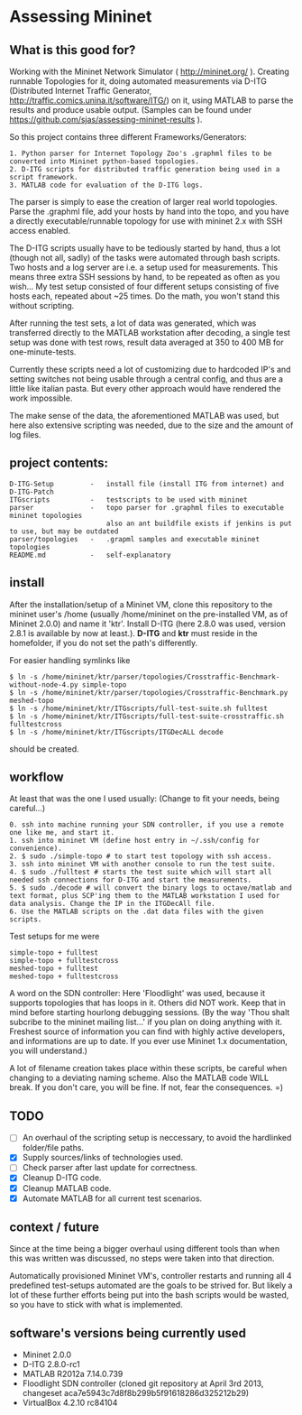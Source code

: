 # Assessing Mininet

## What is this good for?

Working with the Mininet Network Simulator ( http://mininet.org/ ). Creating runnable Topologies for it, 
doing automated measurements via D-ITG (Distributed Internet Traffic Generator, http://traffic.comics.unina.it/software/ITG/)
 on it, using MATLAB to parse the results and produce usable output. 
(Samples can be found under https://github.com/sjas/assessing-mininet-results ).

So this project contains three different Frameworks/Generators:

    1. Python parser for Internet Topology Zoo's .graphml files to be converted into Mininet python-based topologies.
    2. D-ITG scripts for distributed traffic generation being used in a script framework.
    3. MATLAB code for evaluation of the D-ITG logs.
    
The parser is simply to ease the creation of larger real world topologies. Parse the .graphml file, add your hosts by
hand into the topo, and you have a directly executable/runnable topology for use with mininet 2.x with SSH access enabled.

The D-ITG scripts usually have to be tediously started by hand, thus a lot (though not all, sadly) of the tasks were 
automated through bash scripts. Two hosts and a log server are i.e. a setup used for measurements.
This means three extra SSH sessions by hand, to be repeated as often as you wish... My test setup consisted of four different setups consisting of five hosts each, repeated about ~25 times. Do the math, you won't stand this without scripting.

After running the test sets, a lot of data was generated, which was transferred directly to the MATLAB workstation after
decoding, a single test setup was done with test rows, result data averaged at 350 to 400 MB for one-minute-tests.

Currently these scripts need a lot of customizing due to hardcoded IP's and setting switches not being usable through a central config, and thus are a little like italian pasta. But every other approach would have rendered the work impossible.

The make sense of the data, the aforementioned MATLAB was used, but here also extensive scripting was needed, due to the 
size and the amount of log files.

## project contents:

    D-ITG-Setup         -   install file (install ITG from internet) and D-ITG-Patch
    ITGscripts          -   testscripts to be used with mininet
    parser              -   topo parser for .graphml files to executable mininet topologies
                            also an ant buildfile exists if jenkins is put to use, but may be outdated
    parser/topologies   -   .grapml samples and executable mininet topologies
    README.md           -   self-explanatory

## install

After the installation/setup of a Mininet VM, clone this repository to the mininet user's /home (usually /home/mininet on the pre-installed VM, as of Mininet 2.0.0) and name it 'ktr'. Install D-ITG (here 2.8.0 was used, version 2.8.1 is available by now at least.). **D-ITG** and **ktr** must reside in the homefolder, if you do not set the path's differently.

For easier handling symlinks like 

    $ ln -s /home/mininet/ktr/parser/topologies/Crosstraffic-Benchmark-without-node-4.py simple-topo
    $ ln -s /home/mininet/ktr/parser/topologies/Crosstraffic-Benchmark.py meshed-topo
    $ ln -s /home/mininet/ktr/ITGscripts/full-test-suite.sh fulltest
    $ ln -s /home/mininet/ktr/ITGscripts/full-test-suite-crosstraffic.sh fulltestcross
    $ ln -s /home/mininet/ktr/ITGscripts/ITGDecALL decode
    
should be created.

## workflow

At least that was the one I used usually: (Change to fit your needs, being careful...)

    0. ssh into machine running your SDN controller, if you use a remote one like me, and start it.
    1. ssh into mininet VM (define host entry in ~/.ssh/config for convenience).
    2. $ sudo ./simple-topo # to start test topology with ssh access.
    3. ssh into mininet VM with another console to run the test suite.
    4. $ sudo ./fulltest # starts the test suite which will start all needed ssh connections for D-ITG and start the measurements.
    5. $ sudo ./decode # will convert the binary logs to octave/matlab and text format, plus SCP'ing them to the MATLAB workstation I used for data analysis. Change the IP in the ITGDecAll file.
    6. Use the MATLAB scripts on the .dat data files with the given scripts.

Test setups for me were

    simple-topo + fulltest
    simple-topo + fulltestcross
    meshed-topo + fulltest
    meshed-topo + fulltestcross
    
A word on the SDN controller:
Here 'Floodlight' was used, because it supports topologies that has loops in it. Others did NOT work.
Keep that in mind before starting hourlong debugging sessions. (By the way 'Thou shalt subcribe to the mininet mailing list...' if you plan on doing anything with it. Freshest source of information you can find with highly active developers, and informations are up to date. If you ever use Mininet 1.x documentation, you will understand.)

A lot of filename creation takes place within these scripts, be careful when changing to a deviating naming scheme.
Also the MATLAB code WILL break. If you don't care, you will be fine. If not, fear the consequences. =)

## TODO

- [ ] An overhaul of the scripting setup is neccessary, to avoid the hardlinked folder/file paths.
- [x] Supply sources/links of technologies used.
- [ ] Check parser after last update for correctness.
- [x] Cleanup D-ITG code.
- [x] Cleanup MATLAB code.
- [x] Automate MATLAB for all current test scenarios.
    
## context / future

Since at the time being a bigger overhaul using different tools than when this was written was discussed, 
no steps were taken into that direction. 

Automatically provisioned Mininet VM's, controller restarts and running all 4 predefined test-setups automated 
are the goals to be strived for. But likely a lot of these further efforts being put into the bash scripts 
would be wasted, so you have to stick with what is implemented.

## software's versions being currently used

- Mininet 2.0.0 
- D-ITG 2.8.0-rc1
- MATLAB R2012a 7.14.0.739
- Floodlight SDN controller (cloned git repository at April 3rd 2013, changeset aca7e5943c7d8f8b299b5f91618286d325212b29)
- VirtualBox 4.2.10 rc84104

